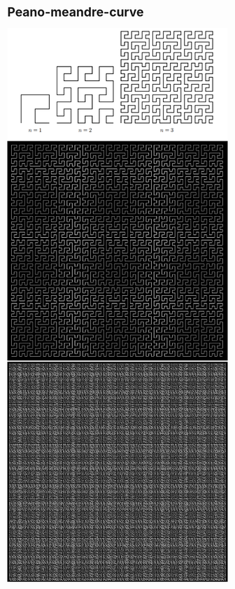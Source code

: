 # Peano-meandre-curve
![Screenshot](fraktal_task.png)
![Screenshot](fraktal_output_n_4.png)
![Screenshot](fraktal_output_n_5.png)
